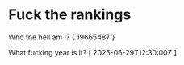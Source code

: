 # Fuck the rankings

Who the hell am I?
{ 19665487 }

What fucking year is it?
[ 2025-06-29T12:30:00Z ]
